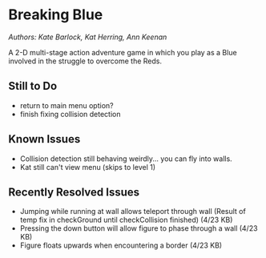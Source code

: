 # Breaking Blue
*Authors: Kate Barlock, Kat Herring, Ann Keenan*

A 2-D multi-stage action adventure game in which you play as a Blue involved in the struggle to overcome the Reds.

## Still to Do

- return to main menu option?
- finish fixing collision detection

## Known Issues
  - Collision detection still behaving weirdly... you can fly into walls.
- Kat still can't view menu (skips to level 1)

## Recently Resolved Issues
- Jumping while running at wall allows teleport through wall (Result of temp fix in checkGround until checkCollision finished) (4/23 KB)
- Pressing the down button will allow figure to phase through a wall (4/23 KB)
- Figure floats upwards when encountering a border (4/23 KB)
